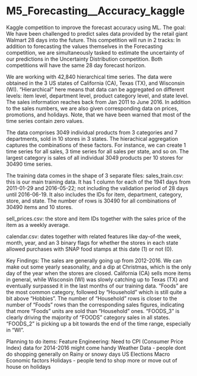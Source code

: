 # M5_Forecasting__Accuracy_kaggle
Kaggle competition to improve the forecast accuracy using ML.
The goal: We have been challenged to predict sales data provided by the retail giant Walmart 28 days into the future. This competition will run in 2 tracks: In addition to forecasting the values themselves in the Forecasting competition, we are simultaneously tasked to estimate the uncertainty of our predictions in the Uncertainty Distribution competition. Both competitions will have the same 28 day forecast horizon.

We are working with 42,840 hierarchical time series. The data were obtained in the 3 US states of California (CA), Texas (TX), and Wisconsin (WI). “Hierarchical” here means that data can be aggregated on different levels: item level, department level, product category level, and state level. The sales information reaches back from Jan 2011 to June 2016. In addition to the sales numbers, we are also given corresponding data on prices, promotions, and holidays. Note, that we have been warned that most of the time series contain zero values.

The data comprises 3049 individual products from 3 categories and 7 departments, sold in 10 stores in 3 states. The hierachical aggregation captures the combinations of these factors. For instance, we can create 1 time series for all sales, 3 time series for all sales per state, and so on. The largest category is sales of all individual 3049 products per 10 stores for 30490 time series.

The training data comes in the shape of 3 separate files:
sales_train.csv: this is our main training data. It has 1 column for each of the 1941 days from 2011-01-29 and 2016-05-22; not including the validation period of 28 days until 2016-06-19. It also includes the IDs for item, department, category, store, and state. The number of rows is 30490 for all combinations of 30490 items and 10 stores.

sell_prices.csv: the store and item IDs together with the sales price of the item as a weekly average.

calendar.csv: dates together with related features like day-of-the week, month, year, and an 3 binary flags for whether the stores in each state allowed purchases with SNAP food stamps at this date (1) or not (0).

Key Findings:
The sales are generally going up from 2012-2016. We can make out some yearly seasonality, and a dip at Christmas, which is the only day of the year when the stores are closed.
California (CA) sells more items in general, while Wisconsin (WI) was slowly catching up to Texas (TX) and eventually surpassed it in the last months of our training data.
“Foods” are the most common category, followed by “Household” which is still quite a bit above “Hobbies”. The number of “Household” rows is closer to the number of “Foods” rows than the corresponding sales figures, indicating that more “Foods” units are sold than “Household” ones.
“FOODS_3” is clearly driving the majority of “FOODS” category sales in all states. “FOODS_2” is picking up a bit towards the end of the time range, especially in “WI”.

Planning to do items:
Feature Engineering: 
Need to CPI (Consumer Price Index) data for 2014-2016 might come handy
Weather Data - people dont do shopping generally on Rainy or snowy days
US Elections
Macro Economic factors
Holidays - people tend to shop more or move out of house on holidays
